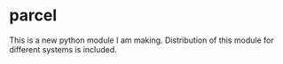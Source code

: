 # parcel
This is a new python module I am making. Distribution of this module for different systems is included.
